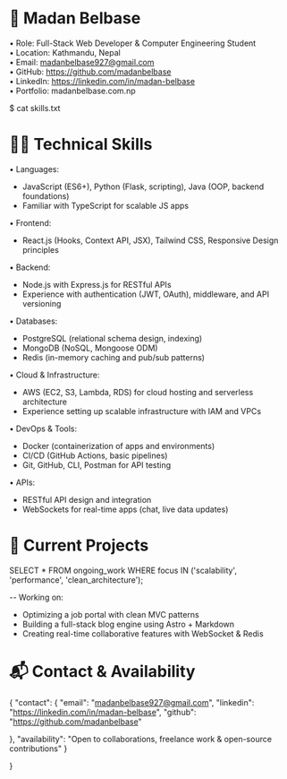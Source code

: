 
👤 Madan Belbase
==========================
• Role: Full-Stack Web Developer & Computer Engineering Student  
• Location: Kathmandu, Nepal  
• Email: madanbelbase927@gmail.com  
• GitHub: https://github.com/madanbelbase  
• LinkedIn: https://linkedin.com/in/madan-belbase  
• Portfolio: madanbelbase.com.np


$ cat skills.txt


👨‍💻 Technical Skills
==========================

• Languages:
  - JavaScript (ES6+), Python (Flask, scripting), Java (OOP, backend foundations)
  - Familiar with TypeScript for scalable JS apps

• Frontend:
  - React.js (Hooks, Context API, JSX), Tailwind CSS, Responsive Design principles

• Backend:
  - Node.js with Express.js for RESTful APIs
  - Experience with authentication (JWT, OAuth), middleware, and API versioning

• Databases:
  - PostgreSQL (relational schema design, indexing)
  - MongoDB (NoSQL, Mongoose ODM)
  - Redis (in-memory caching and pub/sub patterns)

• Cloud & Infrastructure:
  - AWS (EC2, S3, Lambda, RDS) for cloud hosting and serverless architecture
  - Experience setting up scalable infrastructure with IAM and VPCs

• DevOps & Tools:
  - Docker (containerization of apps and environments)
  - CI/CD (GitHub Actions, basic pipelines)
  - Git, GitHub, CLI, Postman for API testing

• APIs:
  - RESTful API design and integration
  - WebSockets for real-time apps (chat, live data updates)


🚧 Current Projects
==========================

SELECT * FROM ongoing_work 
WHERE focus IN ('scalability', 'performance', 'clean_architecture');

-- Working on:
  - Optimizing a job portal with clean MVC patterns
  - Building a full-stack blog engine using Astro + Markdown
  - Creating real-time collaborative features with WebSocket & Redis


📬 Contact & Availability
==========================

{
  "contact": {
    "email": "madanbelbase927@gmail.com",
    "linkedin": "https://linkedin.com/in/madan-belbase",
    "github": "https://github.com/madanbelbase"
    
  },
  "availability": "Open to collaborations, freelance work & open-source contributions"
}

}





